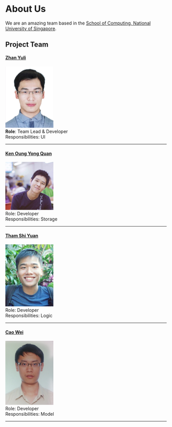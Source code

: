 # About Us

We are an amazing team based in the [School of Computing, National University of Singapore](http://www.comp.nus.edu.sg). 

## Project Team

#### [Zhan Yuli](https://github.com/senyuuri) <br>
<img src="images/senyuuri.jpg" width="150"><br>
**Role**: Team Lead & Developer <br>
Responsibilities: UI

-----

#### [Ken Oung Yong Quan](https://github.com/kenoung)
<img src="images/kenoung.jpg" width="150"><br>
Role: Developer <br>
Responsibilities: Storage

-----

#### [Tham Shi Yuan](http://github.com/thamsy)
<img src="images/thamsy.jpg" width="150"><br>
Role: Developer <br>
Responsibilities: Logic

-----

#### [Cao Wei](https://github.com/LoneGunman001)
<img src="images/LoneGunman001.jpg" width="150"><br>
Role: Developer <br>
Responsibilities: Model

-----